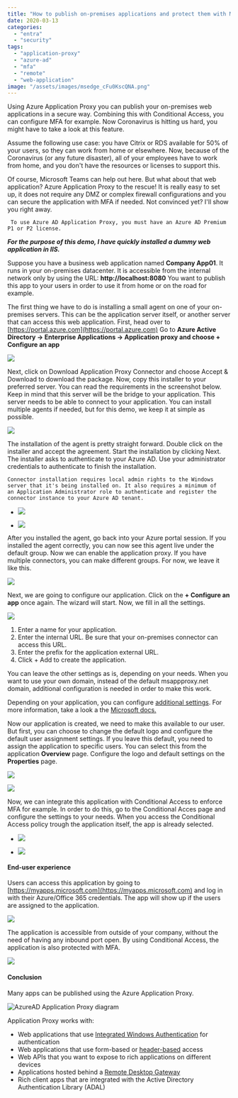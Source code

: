 ```yaml
---
title: "How to publish on-premises applications and protect them with MFA"
date: 2020-03-13
categories: 
  - "entra"
  - "security"
tags: 
  - "application-proxy"
  - "azure-ad"
  - "mfa"
  - "remote"
  - "web-application"
image: "/assets/images/msedge_cFu0KscQNA.png"
---
```


Using Azure Application Proxy you can publish your on-premises web applications in a secure way. Combining this with Conditional Access, you can configure MFA for example. Now Coronavirus is hitting us hard, you might have to take a look at this feature.

Assume the following use case: you have Citrix or RDS available for 50% of your users, so they can work from home or elsewhere. Now, because of the Coronavirus (or any future disaster), all of your employees have to work from home, and you don't have the resources or licenses to support this.

Of course, Microsoft Teams can help out here. But what about that web application? Azure Application Proxy to the rescue! It is really easy to set up, it does not require any DMZ or complex firewall configurations and you can secure the application with MFA if needed. Not convinced yet? I'll show you right away.

```
 To use Azure AD Application Proxy, you must have an Azure AD Premium P1 or P2 license. 
```

**_For the purpose of this demo, I have quickly installed a dummy web application in IIS._**

Suppose you have a business web application named **Company App01**. It runs in your on-premises datacenter. It is accessible from the internal network only by using the URL: **http://localhost:8080** You want to publish this app to your users in order to use it from home or on the road for example.

The first thing we have to do is installing a small agent on one of your on-premises servers. This can be the application server itself, or another server that can access this web application. First, head over to [https://portal.azure.com](https://portal.azure.com) Go to **Azure Active Directory -> Enterprise Applications -> Application proxy and choose + Configure an app**

![](/assets/images/msedge_fW4k13Ah0J.png)

Next, click on Download Application Proxy Connector and choose Accept & Download to download the package. Now, copy this installer to your preferred server. You can read the requirements in the screenshot below. Keep in mind that this server will be the bridge to your application. This server needs to be able to connect to your application. You can install multiple agents if needed, but for this demo, we keep it at simple as possible.

![](/assets/images/msedge_pfNYOZib8N.png)

The installation of the agent is pretty straight forward. Double click on the installer and accept the agreement. Start the installation by clicking Next. The installer asks to authenticate to your Azure AD. Use your administrator credentials to authenticate to finish the installation.

```
Connector installation requires local admin rights to the Windows server that it's being installed on. It also requires a minimum of an Application Administrator role to authenticate and register the connector instance to your Azure AD tenant. 
```

- ![](/assets/images/mstsc_OCDMWQUADM-1024x752.png)
    
- ![](/assets/images/mstsc_S2KTewceSI-1024x965.png)
    

After you installed the agent, go back into your Azure portal session. If you installed the agent correctly, you can now see this agent live under the default group. Now we can enable the application proxy. If you have multiple connectors, you can make different groups. For now, we leave it like this.

![](/assets/images/msedge_PnTmExrGcL.png)

Next, we are going to configure our application. Click on the **\+ Configure an app** once again. The wizard will start. Now, we fill in all the settings.

![](/assets/images/msedge_6MqdlGvyjC-1009x1024.png)

1. Enter a name for your application.
2. Enter the internal URL. Be sure that your on-premises connector can access this URL.
3. Enter the prefix for the application external URL.
4. Click + Add to create the application.

You can leave the other settings as is, depending on your needs. When you want to use your own domain, instead of the default msappproxy.net domain, additional configuration is needed in order to make this work.

Depending on your application, you can configure [additional settings](https://docs.microsoft.com/en-us/azure/active-directory/manage-apps/application-proxy-add-on-premises-application#add-an-on-premises-app-to-azure-ad). For more information, take a look a the [Microsoft docs.](https://docs.microsoft.com/en-us/azure/active-directory/manage-apps/what-is-application-proxy)

Now our application is created, we need to make this available to our user. But first, you can choose to change the default logo and configure the default user assignment settings. If you leave this default, you need to assign the application to specific users. You can select this from the application **Overview** page. Configure the logo and default settings on the **Properties** page.

![](/assets/images/msedge_cFu0KscQNA.png)

![](/assets/images/msedge_jUpT0Z6p3d.png)

Now, we can integrate this application with Conditional Access to enforce MFA for example. In order to do this, go to the Conditional Acces page and configure the settings to your needs. When you access the Conditional Access policy trough the application itself, the app is already selected.

- ![](/assets/images/msedge_BsvxKuIErC-1024x744.png)
    
- ![](/assets/images/msedge_pxsIOjOnQg-994x1024.png)
    

#### End-user experience

Users can access this application by going to [https://myapps.microsoft.com](https://myapps.microsoft.com) and log in with their Azure/Office 365 credentials. The app will show up if the users are assigned to the application.

![](/assets/images/msedge_pQvdysv4lY.png)

The application is accessible from outside of your company, without the need of having any inbound port open. By using Conditional Access, the application is also protected with MFA.

![](/assets/images/msedge_6xt9uYompN.png)

#### Conclusion

Many apps can be published using the Azure Application Proxy.

![AzureAD Application Proxy diagram](/assets/images/azureappproxxy.png)

Application Proxy works with:

- Web applications that use [Integrated Windows Authentication](https://docs.microsoft.com/en-us/azure/active-directory/manage-apps/application-proxy-configure-single-sign-on-with-kcd) for authentication
- Web applications that use form-based or [header-based](https://docs.microsoft.com/en-us/azure/active-directory/manage-apps/application-proxy-configure-single-sign-on-with-ping-access) access
- Web APIs that you want to expose to rich applications on different devices
- Applications hosted behind a [Remote Desktop Gateway](https://docs.microsoft.com/en-us/azure/active-directory/manage-apps/application-proxy-integrate-with-remote-desktop-services)
- Rich client apps that are integrated with the Active Directory Authentication Library (ADAL)
